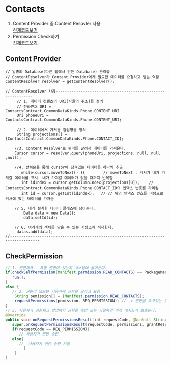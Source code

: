 # Contacts
1. Content Provider 중 Content Resovler 사용  
[전체코드보기](https://github.com/Youngho-Kim/Contacts/blob/master/app/src/main/java/com/android/kwave/contacts/ContactActivity.java)
2. Permission Check하기  
[전체코드보기](https://github.com/Youngho-Kim/Contacts/blob/master/app/src/main/java/com/android/kwave/contacts/CheckPermissionActivity.java)




## Content Provider
    // 일종의 Database(다른 앱에서 만든 Database) 관리툴
    // ContentResolver가 Content Provider에게 필요한 데이터를 요청하고 받는 역할
    ContentResolver resolver = getContentResolver();
    
```
// ContentResolver 사용------------------------------------------------------------
     // 1. 데이터 컨텐츠의 URI(자원의 주소)를 정의
     // 전화번호 URI = ContactsContract.CommonDataKinds.Phone.CONTENT_URI
     Uri phoneUri = ContactsContract.CommonDataKinds.Phone.CONTENT_URI;  
     
     // 2. 데이터에서 가져올 컴럼명을 정의
     String projections[] = {ContactsContract.CommonDataKinds.Phone.CONTACT_ID};  
                             
    //3. Content Resolver로 쿼리를 날려서 데이터를 가져온다.   
    Cursor cursor = resolver.query(phoneUri, projections, null, null ,null);    
    
    //4. 반복문을 통해 cursor에 담겨있는 데이터를 하나씩 추출
       while(cursor.moveToNext() ){        // moveToNext : 커서가 내가 가져갈 데이터를 표시. 내가 가져갈 데이터가 없을 때까지 반복함
       int idIndex = cursor.getColumnIndex(projections[0]);    // ContactsContract.CommonDataKinds.Phone.CONTACT_ID의 인덱스 번호를 가리킴
       int id = cursor.getInt(idIndex);   // // 위의 인덱스 번호를 바탕으로 커서에 있는 데이터를 가져옴  
       
    // 5. 내가 설계한 데이터 클래스에 담아준다.
        Data data = new Data();
        data.setId(id);  
        
    // 6. 여러개의 객체를 담을 수 있는 저장소에 적재한다.
     datas.add(data);
//-----------------------------------------------------------------------------------
 ```       
         
         
## CheckPermission

```java
// 1. 권한체크 - 특정 권한이 있는지 시스템에 물어본다.
if(checkSelfPermission(Manifest.permission.READ_CONTACTS) == PackageManager.PERMISSION_GRANTED) {
   run();
}
else {
   // 2. 권한이 없으면 사용자에 권한을 달라고 요청
    String pemission[] = {Manifest.permission.READ_CONTACTS};
    requestPermissions(pemission, REQ_PERMISSION); // -> 권한을 요구하는 팝업이 사용자 화면에 노출된다.
}
// 3. 사용자가 권한체크 팝업에서 권한을 승인 또는 거절하면 아래 메서드가 호출된다.
@Override
public void onRequestPermissionsResult(int requestCode, @NonNull String[] permissions, @NonNull int[] grantResults) {
   super.onRequestPermissionsResult(requestCode, permissions, grantResults);
   if(requestCode == REQ_PERMISSION){  
      // 사용자가 권한 승인
   else{
      //  사용자가 권한 승인 거절
        }
    }
}  
```    


